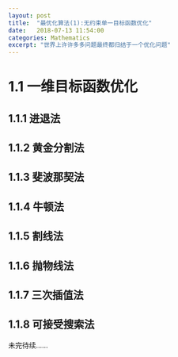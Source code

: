 ```yaml
---
layout: post
title:  "最优化算法(1):无约束单一目标函数优化"
date:   2018-07-13 11:54:00
categories: Mathematics
excerpt: "世界上许许多多问题最终都归结于一个优化问题"
---
```


<div class="post-style">

<h1>1.1 一维目标函数优化</h1>

<p></p>

<h2>1.1.1 进退法</h2>

<p></p>

<h2>1.1.2 黄金分割法</h2>

<p></p>

<h2>1.1.3 斐波那契法</h2>

<p></p>

<h2>1.1.4 牛顿法</h2>

<p></p>

<h2>1.1.5 割线法</h2>

<p></p>

<h2>1.1.6 抛物线法</h2>

<p></p>

<h2>1.1.7 三次插值法</h2>

<p></p>


<h2>1.1.8 可接受搜索法</h2>

<p></p>

<p class="post-text-noindent">未完待续……</p>

<p class="post-text-center"></p>
<p class="post-text-tablename"></p>